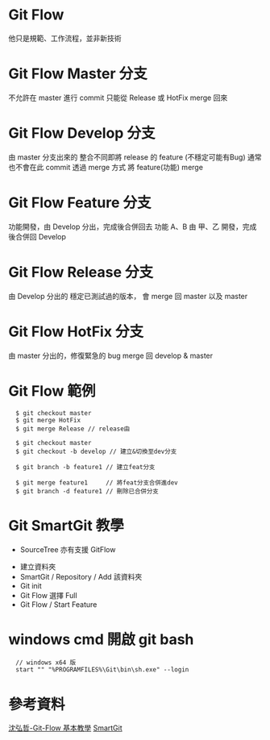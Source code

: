# Git Flow
他只是規範、工作流程，並非新技術

# Git Flow Master 分支
不允許在 master 進行 commit
只能從 Release 或 HotFix merge 回來

# Git Flow Develop 分支
由 master 分支出來的
整合不同即將 release 的 feature (不穩定可能有Bug)
通常也不會在此 commit
透過 merge 方式 將 feature(功能) merge

# Git Flow Feature 分支
功能開發，由 Develop 分出，完成後合併回去
功能 A、B 由 甲、乙 開發，完成後合併回 Develop

# Git Flow Release 分支
由 Develop 分出的 穩定已測試過的版本，
會 merge 回 master 以及 master

# Git Flow HotFix 分支
由 master 分出的，修復緊急的 bug
merge 回 develop & master

# Git Flow 範例
```
  $ git checkout master
  $ git merge HotFix
  $ git merge Release // release由

  $ git checkout master
  $ git checkout -b develop // 建立&切換至dev分支

  $ git branch -b feature1 // 建立feat分支

  $ git merge feature1     // 將feat分支合併進dev
  $ git branch -d feature1 // 刪除已合併分支
```

# Git SmartGit 教學
* SourceTree 亦有支援 GitFlow
- 建立資料夾
- SmartGit / Repository / Add 該資料夾
- Git init
- Git Flow 選擇 Full
- Git Flow / Start Feature

# windows cmd 開啟 git bash
```
  // windows x64 版
  start "" "%PROGRAMFILES%\Git\bin\sh.exe" --login
```

# 參考資料
[沈弘哲-Git-Flow 基本教學](https://www.youtube.com/watch?v=zXlta66thZY&list=PLteWjpkbvj7q-XkdT59HDx45F9ve_nT2b&index=2)
[SmartGit](https://www.syntevo.com/smartgit/download/)